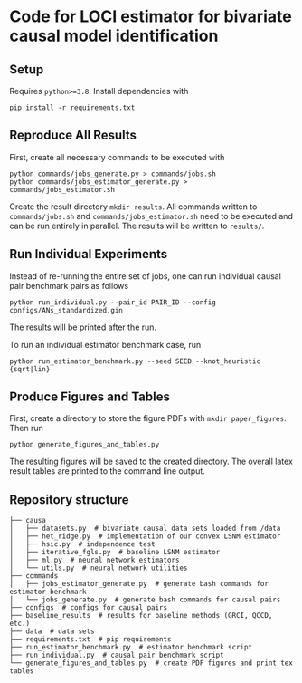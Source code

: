 # Code for LOCI estimator for bivariate causal model identification

## Setup
Requires `python>=3.8`. Install dependencies with
```
pip install -r requirements.txt
```

## Reproduce All Results 
First, create all necessary commands to be executed with
```
python commands/jobs_generate.py > commands/jobs.sh
python commands/jobs_estimator_generate.py > commands/jobs_estimator.sh
```
Create the result directory `mkdir results`.
All commands written to `commands/jobs.sh` and `commands/jobs_estimator.sh` need to be executed and can be run entirely in parallel.
The results will be written to `results/`.

## Run Individual Experiments
Instead of re-running the entire set of jobs, one can run individual causal pair benchmark pairs as follows
```
python run_individual.py --pair_id PAIR_ID --config configs/ANs_standardized.gin
```
The results will be printed after the run.

To run an individual estimator benchmark case, run
```
python run_estimator_benchmark.py --seed SEED --knot_heuristic {sqrt|lin}
```

## Produce Figures and Tables
First, create a directory to store the figure PDFs with `mkdir paper_figures`.
Then run 
```
python generate_figures_and_tables.py
```
The resulting figures will be saved to the created directory.
The overall latex result tables are printed to the command line output.

## Repository structure
```
├── causa  
│   ├── datasets.py  # bivariate causal data sets loaded from /data
│   ├── het_ridge.py  # implementation of our convex LSNM estimator
│   ├── hsic.py  # independence test
│   ├── iterative_fgls.py  # baseline LSNM estimator
│   ├── ml.py  # neural network estimators
│   └── utils.py  # neural network utilities
├── commands
│   ├── jobs_estimator_generate.py  # generate bash commands for estimator benchmark
│   └── jobs_generate.py  # generate bash commands for causal pairs
├── configs  # configs for causal pairs
├── baseline_results  # results for baseline methods (GRCI, QCCD, etc.)
├── data  # data sets
├── requirements.txt  # pip requirements
├── run_estimator_benchmark.py  # estimator benchmark script
├── run_individual.py  # causal pair benchmark script
└── generate_figures_and_tables.py  # create PDF figures and print tex tables
```
